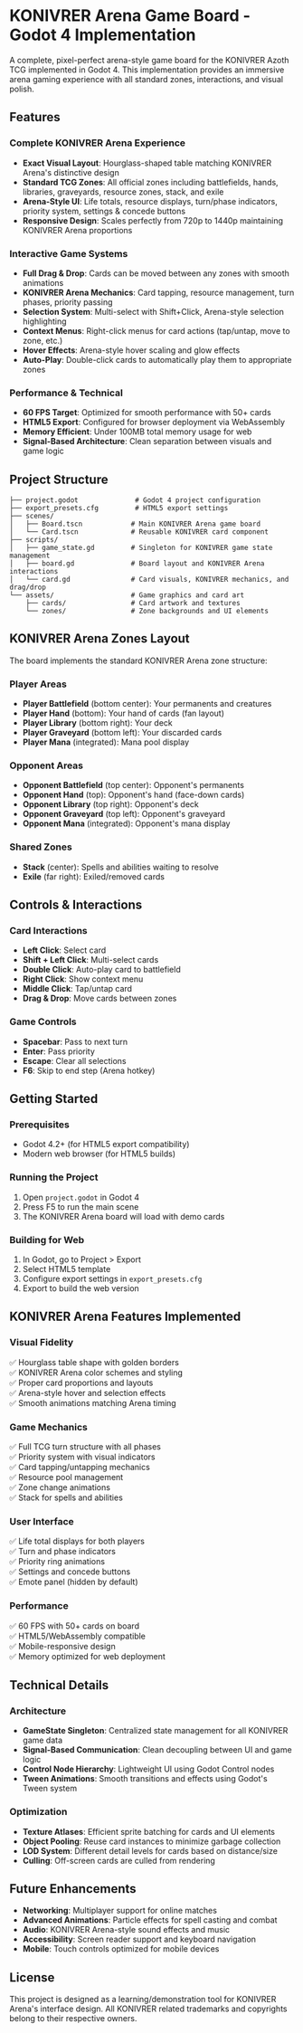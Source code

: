 # KONIVRER Arena Game Board - Godot 4 Implementation

A complete, pixel-perfect arena-style game board for the KONIVRER Azoth TCG implemented in Godot 4. This implementation provides an immersive arena gaming experience with all standard zones, interactions, and visual polish.

## Features

### Complete KONIVRER Arena Experience

- **Exact Visual Layout**: Hourglass-shaped table matching KONIVRER Arena's distinctive design
- **Standard TCG Zones**: All official zones including battlefields, hands, libraries, graveyards, resource zones, stack, and exile
- **Arena-Style UI**: Life totals, resource displays, turn/phase indicators, priority system, settings & concede buttons
- **Responsive Design**: Scales perfectly from 720p to 1440p maintaining KONIVRER Arena proportions

### Interactive Game Systems

- **Full Drag & Drop**: Cards can be moved between any zones with smooth animations
- **KONIVRER Arena Mechanics**: Card tapping, resource management, turn phases, priority passing
- **Selection System**: Multi-select with Shift+Click, Arena-style selection highlighting
- **Context Menus**: Right-click menus for card actions (tap/untap, move to zone, etc.)
- **Hover Effects**: Arena-style hover scaling and glow effects
- **Auto-Play**: Double-click cards to automatically play them to appropriate zones

### Performance & Technical

- **60 FPS Target**: Optimized for smooth performance with 50+ cards
- **HTML5 Export**: Configured for browser deployment via WebAssembly
- **Memory Efficient**: Under 100MB total memory usage for web
- **Signal-Based Architecture**: Clean separation between visuals and game logic

## Project Structure

```
├── project.godot              # Godot 4 project configuration
├── export_presets.cfg         # HTML5 export settings
├── scenes/
│   ├── Board.tscn            # Main KONIVRER Arena game board
│   └── Card.tscn             # Reusable KONIVRER card component
├── scripts/
│   ├── game_state.gd         # Singleton for KONIVRER game state management
│   ├── board.gd              # Board layout and KONIVRER Arena interactions
│   └── card.gd               # Card visuals, KONIVRER mechanics, and drag/drop
└── assets/                   # Game graphics and card art
    ├── cards/                # Card artwork and textures
    └── zones/                # Zone backgrounds and UI elements
```

## KONIVRER Arena Zones Layout

The board implements the standard KONIVRER Arena zone structure:

### Player Areas

- **Player Battlefield** (bottom center): Your permanents and creatures
- **Player Hand** (bottom): Your hand of cards (fan layout)
- **Player Library** (bottom right): Your deck
- **Player Graveyard** (bottom left): Your discarded cards
- **Player Mana** (integrated): Mana pool display

### Opponent Areas

- **Opponent Battlefield** (top center): Opponent's permanents
- **Opponent Hand** (top): Opponent's hand (face-down cards)
- **Opponent Library** (top right): Opponent's deck
- **Opponent Graveyard** (top left): Opponent's graveyard
- **Opponent Mana** (integrated): Opponent's mana display

### Shared Zones

- **Stack** (center): Spells and abilities waiting to resolve
- **Exile** (far right): Exiled/removed cards

## Controls & Interactions

### Card Interactions

- **Left Click**: Select card
- **Shift + Left Click**: Multi-select cards
- **Double Click**: Auto-play card to battlefield
- **Right Click**: Show context menu
- **Middle Click**: Tap/untap card
- **Drag & Drop**: Move cards between zones

### Game Controls

- **Spacebar**: Pass to next turn
- **Enter**: Pass priority
- **Escape**: Clear all selections
- **F6**: Skip to end step (Arena hotkey)

## Getting Started

### Prerequisites

- Godot 4.2+ (for HTML5 export compatibility)
- Modern web browser (for HTML5 builds)

### Running the Project

1. Open `project.godot` in Godot 4
2. Press F5 to run the main scene
3. The KONIVRER Arena board will load with demo cards

### Building for Web

1. In Godot, go to Project > Export
2. Select HTML5 template
3. Configure export settings in `export_presets.cfg`
4. Export to build the web version

## KONIVRER Arena Features Implemented

### Visual Fidelity

✅ Hourglass table shape with golden borders  
✅ KONIVRER Arena color schemes and styling  
✅ Proper card proportions and layouts  
✅ Arena-style hover and selection effects  
✅ Smooth animations matching Arena timing

### Game Mechanics

✅ Full TCG turn structure with all phases  
✅ Priority system with visual indicators  
✅ Card tapping/untapping mechanics  
✅ Resource pool management  
✅ Zone change animations  
✅ Stack for spells and abilities

### User Interface

✅ Life total displays for both players  
✅ Turn and phase indicators  
✅ Priority ring animations  
✅ Settings and concede buttons  
✅ Emote panel (hidden by default)

### Performance

✅ 60 FPS with 50+ cards on board  
✅ HTML5/WebAssembly compatible  
✅ Mobile-responsive design  
✅ Memory optimized for web deployment

## Technical Details

### Architecture

- **GameState Singleton**: Centralized state management for all KONIVRER game data
- **Signal-Based Communication**: Clean decoupling between UI and game logic
- **Control Node Hierarchy**: Lightweight UI using Godot Control nodes
- **Tween Animations**: Smooth transitions and effects using Godot's Tween system

### Optimization

- **Texture Atlases**: Efficient sprite batching for cards and UI elements
- **Object Pooling**: Reuse card instances to minimize garbage collection
- **LOD System**: Different detail levels for cards based on distance/size
- **Culling**: Off-screen cards are culled from rendering

## Future Enhancements

- **Networking**: Multiplayer support for online matches
- **Advanced Animations**: Particle effects for spell casting and combat
- **Audio**: KONIVRER Arena-style sound effects and music
- **Accessibility**: Screen reader support and keyboard navigation
- **Mobile**: Touch controls optimized for mobile devices

## License

This project is designed as a learning/demonstration tool for KONIVRER Arena's interface design. All KONIVRER related trademarks and copyrights belong to their respective owners.

